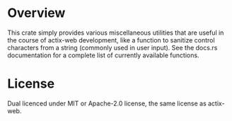 # Overview
This crate simply provides various miscellaneous utilities that are useful in the course of actix-web development, like a function to sanitize control characters from a string (commonly used in user input). See the docs.rs documentation for a complete list of currently available functions.

# License
Dual licenced under MIT or Apache-2.0 license, the same license as actix-web.